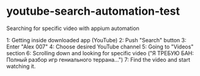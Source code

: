 # youtube-search-automation-test
Searching for specific video with appium automation

1: Getting inside downloaded app (YouTube)
2: Push "Search" button
3: Enter "Alex 007"
4: Choose desired YouTube channel
5: Going to "Videos" section
6: Scrolling down and looking for specific video ("Я ТРЕБУЮ БАН: Полный разбор игр гениального террана...")
7: Find the video and start watching it.
